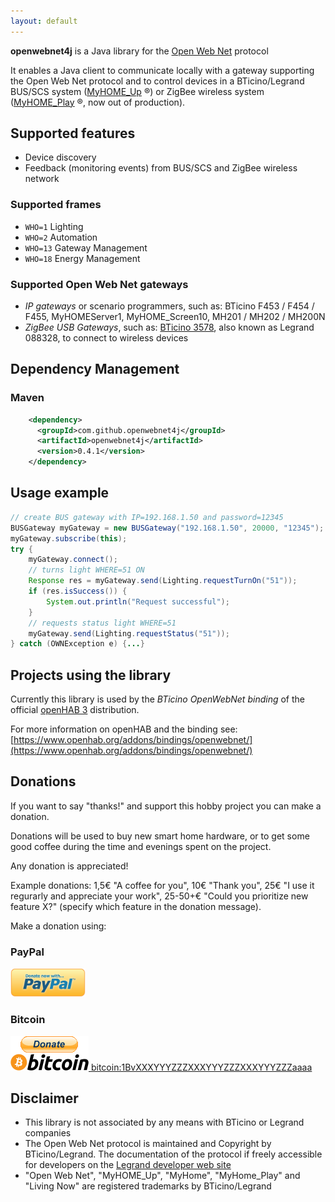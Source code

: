```yaml
---
layout: default
---
```


**openwebnet4j** is a Java library for the [Open Web Net](https://developer.legrand.com/documentation/open-web-net-for-myhome/) protocol

It enables a Java client to communicate locally with a gateway supporting the Open Web Net protocol and to control devices in a BTicino/Legrand  BUS/SCS system ([MyHOME_Up](https://www.bticino.com/products-catalogue/myhome_up-simple-home-automation-system/) &reg;) or ZigBee wireless system ([MyHOME_Play](http://www.homesystems-legrandgroup.com/BtHomeSystems/productDetail.action?lang=EN&productId=061) &reg;, now out of production).

## Supported features

* Device discovery
* Feedback (monitoring events) from BUS/SCS and ZigBee wireless network 

### Supported frames


* `WHO=1` Lighting
* `WHO=2` Automation
* `WHO=13` Gateway Management
* `WHO=18` Energy Management

### Supported Open Web Net gateways
- *IP gateways* or scenario programmers, such as: BTicino F453 / F454 / F455, MyHOMEServer1,  MyHOME_Screen10, MH201 / MH202 / MH200N 
- *ZigBee USB Gateways*, such as: [BTicino 3578](https://catalogo.bticino.it/BTI-3578-IT), also known as Legrand 088328, to connect to wireless devices


## Dependency Management

### Maven
```xml   
    <dependency>
      <groupId>com.github.openwebnet4j</groupId>
      <artifactId>openwebnet4j</artifactId>
      <version>0.4.1</version>
    </dependency>
```


## Usage example
```java
// create BUS gateway with IP=192.168.1.50 and password=12345
BUSGateway myGateway = new BUSGateway("192.168.1.50", 20000, "12345");
myGateway.subscribe(this);
try {
    myGateway.connect();
    // turns light WHERE=51 ON
    Response res = myGateway.send(Lighting.requestTurnOn("51"));
    if (res.isSuccess()) {
        System.out.println("Request successful");
    }
    // requests status light WHERE=51
    myGateway.send(Lighting.requestStatus("51"));
} catch (OWNException e) {...}
```


## Projects using the library
Currently this library is used by the *BTicino OpenWebNet binding* of the official [openHAB 3](https://www.openhab.org/) distribution. 

For more information on openHAB and the binding see: [https://www.openhab.org/addons/bindings/openwebnet/](https://www.openhab.org/addons/bindings/openwebnet/)


## Donations
If you want to say "thanks!" and support this hobby project you can make a donation.

Donations will be used to buy new smart home hardware, or to get some good coffee during the time and evenings spent on the project. 

Any donation is appreciated! 

Example donations: 
1,5€ "A coffee for you", 10€ "Thank you", 25€ "I use it regurarly and appreciate your work", 25-50+€ "Could you prioritize new feature X?" (specify which feature in the donation message).

Make a donation using:

### PayPal
[<img src="/img/pp_donate2.png" width="120">](https://www.paypal.com/donate/?cmd=_s-xclick&hosted_button_id=EJHGYJ7SLESNY)

### Bitcoin
[<img src="/img/bitcoin-donate-black.png" alt="bitcoin donate">   bitcoin:1BvXXXYYYZZZXXXYYYZZZXXXYYYZZZaaaa](bitcoin:1BvXXXYYYZZZXXXYYYZZZXXXYYYZZZaaaa?label=openwebnet4j%20Donation)


## Disclaimer
- This library is not associated by any means with BTicino or Legrand companies
- The Open Web Net protocol is maintained and Copyright by BTicino/Legrand. The documentation of the protocol if freely accessible for developers on the [Legrand developer web site](https://developer.legrand.com/documentation/open-web-net-for-myhome/)
- "Open Web Net", "MyHOME_Up", "MyHome", "MyHome_Play" and "Living Now" are registered trademarks by BTicino/Legrand
